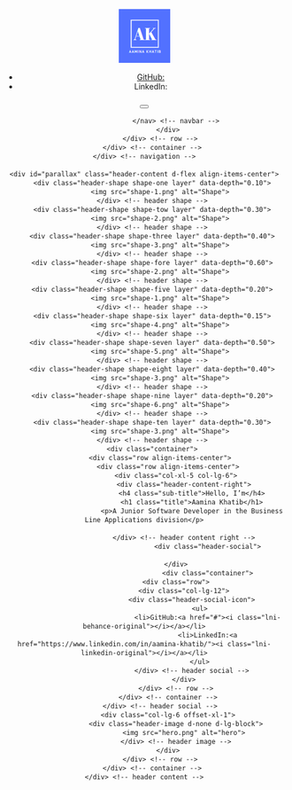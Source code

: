<!doctype html>

<!--====== Required meta tags ======-->
<meta charset="utf-8">
<meta http-equiv="x-ua-compatible" content="ie=edge">
<meta name="description" content="">
<meta name="viewport" content="width=device-width, initial-scale=1, shrink-to-fit=no">

<!--====== Title ======-->
<title>Profile: Aamina Khatib</title>

<!--====== Favicon Icon ======-->
<link rel="shortcut icon" href="favicon.png" type="image/png">

<!--====== Bootstrap css ======-->
<link rel="stylesheet" href="bootstrap.min.css">

<!--====== Line Icons css ======-->
<link rel="stylesheet" href="LineIcons.css">

<!--====== Magnific Popup css ======-->
<link rel="stylesheet" href="magnific-popup.css">

<!--====== Default css ======-->
<link rel="stylesheet" href="default.css">

<!--====== Style css ======-->
<link rel="stylesheet" href="style.css">
<!--====== PRELOADER PART START ======-->

<div class="preloader">
    <div class="loader_34">
        <div class="ytp-spinner">
            <div class="ytp-spinner-container">
                <div class="ytp-spinner-rotator">
                    <div class="ytp-spinner-left">
                        <div class="ytp-spinner-circle"></div>
                    </div>
                    <div class="ytp-spinner-right">
                        <div class="ytp-spinner-circle"></div>
                    </div>
                </div>
            </div>
        </div>
    </div>
</div>

<!--====== PRELOADER ENDS START ======-->

<!--====== HEADER PART START ======-->

<header id="home" class="header-area">
    <div class="navigation fixed-top">
        <div class="container">
            <div class="row">
                <div class="col-lg-12">
                    <nav class="navbar navbar-expand-lg">
                        <a class="navbar-brand" href="index.html">
                            <img src="logo.png" alt="Logo">
                        <div class="col-lg-12">
                            <div class="header-social-icon">
                                <ul>
                                    <li>GitHub:<a href="https://github.com/AaminaKhatib"><i class="lni-behance-original"></i></a></li>
                                    <li>LinkedIn:<a href="https://www.linkedin.com/in/aamina-khatib/"><i class="lni-linkedin-original"></i></a></li>
                                </ul>
                            </div> <!-- header social -->
                        </div>
                        </a> <!-- Logo -->
                        <button class="navbar-toggler" type="button" data-toggle="collapse" data-target="#navbarSupportedContent" aria-controls="navbarSupportedContent" aria-expanded="false" aria-label="Toggle navigation">
                            <span class="toggler-icon"></span>
                            <span class="toggler-icon"></span>
                            <span class="toggler-icon"></span>
                        </button>

                    </nav> <!-- navbar -->
                </div>
            </div> <!-- row -->
        </div> <!-- container -->
    </div> <!-- navigation -->

    <div id="parallax" class="header-content d-flex align-items-center">
        <div class="header-shape shape-one layer" data-depth="0.10">
            <img src="shape-1.png" alt="Shape">
        </div> <!-- header shape -->
        <div class="header-shape shape-tow layer" data-depth="0.30">
            <img src="shape-2.png" alt="Shape">
        </div> <!-- header shape -->
        <div class="header-shape shape-three layer" data-depth="0.40">
            <img src="shape-3.png" alt="Shape">
        </div> <!-- header shape -->
        <div class="header-shape shape-fore layer" data-depth="0.60">
            <img src="shape-2.png" alt="Shape">
        </div> <!-- header shape -->
        <div class="header-shape shape-five layer" data-depth="0.20">
            <img src="shape-1.png" alt="Shape">
        </div> <!-- header shape -->
        <div class="header-shape shape-six layer" data-depth="0.15">
            <img src="shape-4.png" alt="Shape">
        </div> <!-- header shape -->
        <div class="header-shape shape-seven layer" data-depth="0.50">
            <img src="shape-5.png" alt="Shape">
        </div> <!-- header shape -->
        <div class="header-shape shape-eight layer" data-depth="0.40">
            <img src="shape-3.png" alt="Shape">
        </div> <!-- header shape -->
        <div class="header-shape shape-nine layer" data-depth="0.20">
            <img src="shape-6.png" alt="Shape">
        </div> <!-- header shape -->
        <div class="header-shape shape-ten layer" data-depth="0.30">
            <img src="shape-3.png" alt="Shape">
        </div> <!-- header shape -->
        <div class="container">
            <div class="row align-items-center">
                <div class="row align-items-center">
                    <div class="col-xl-5 col-lg-6">
                        <div class="header-content-right">
                            <h4 class="sub-title">Hello, I’m</h4>
                            <h1 class="title">Aamina Khatib</h1>
                            <p>A Junior Software Developer in the Business Line Applications division</p>

                        </div> <!-- header content right -->
						            <div class="header-social">

                    </div>
					                <div class="container">
                    <div class="row">
                        <div class="col-lg-12">
                            <div class="header-social-icon">
                                <ul>
                                    <li>GitHub:<a href="#"><i class="lni-behance-original"></i></a></li>
                                    <li>LinkedIn:<a href="https://www.linkedin.com/in/aamina-khatib/"><i class="lni-linkedin-original"></i></a></li>
                                </ul>
                            </div> <!-- header social -->
                        </div>
                    </div> <!-- row -->
                </div> <!-- container -->
            </div> <!-- header social -->
                <div class="col-lg-6 offset-xl-1">
                    <div class="header-image d-none d-lg-block">
                        <img src="hero.png" alt="hero">
                    </div> <!-- header image -->
                </div>
            </div> <!-- row -->
        </div> <!-- container -->
    </div> <!-- header content -->
</header>

<!--====== jquery js ======-->
<script src="modernizr-3.6.0.min.js"></script>
<script src="jquery-1.12.4.min.js"></script>

<!--====== Bootstrap js ======-->
<script src="bootstrap.min.js"></script>
<script src="popper.min.js"></script>

<!--====== Magnific Popup js ======-->
<script src="jquery.magnific-popup.min.js"></script>

<!--====== Parallax js ======-->
<script src="parallax.min.js"></script>

<!--====== Counter Up js ======-->
<script src="waypoints.min.js"></script>
<script src="jquery.counterup.min.js"></script>


<!--====== Appear js ======-->
<script src="jquery.appear.min.js"></script>

<!--====== Scrolling js ======-->
<script src="scrolling-nav.js"></script>
<script src="jquery.easing.min.js"></script>


<!--====== Main js ======-->
<script src="main.js"></script>
